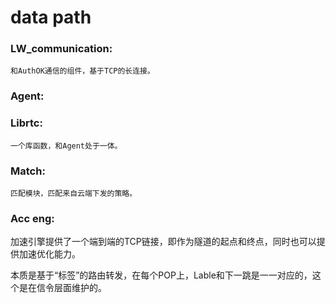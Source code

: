 # data path


### LW_communication: 

    和AuthOK通信的组件，基于TCP的长连接。

### Agent:

### Librtc:
    一个库函数，和Agent处于一体。

### Match:
    匹配模块，匹配来自云端下发的策略。

### Acc eng: 

加速引擎提供了一个端到端的TCP链接，即作为隧道的起点和终点，同时也可以提供加速优化能力。


本质是基于“标签”的路由转发，在每个POP上，Lable和下一跳是一一对应的，这个是在信令层面维护的。